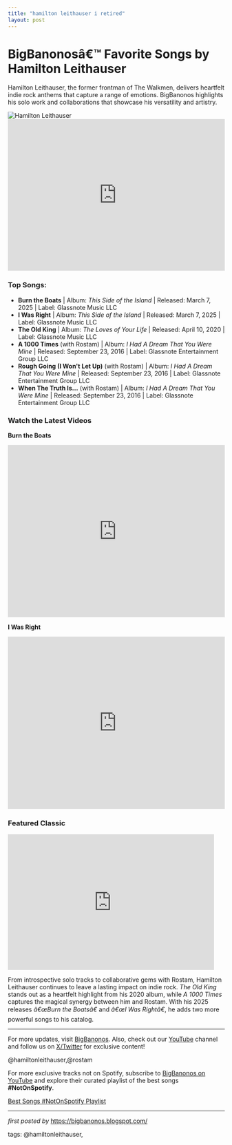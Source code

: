 ```yaml
---
title: "hamilton leithauser i retired"
layout: post
---
```

<!-- Title of the Post -->
<h1>BigBanonosâ€™ Favorite Songs by Hamilton Leithauser</h1> <!-- Introductory Text -->
<p>Hamilton Leithauser, the former frontman of The Walkmen, delivers heartfelt indie rock anthems that capture a range of emotions. BigBanonos highlights his solo work and collaborations that showcase his versatility and artistry.</p> <!-- Featured Image -->
<div> <img src="https://townsquare.media/site/875/files/2016/11/IMG_5670.jpg?w=780&q=75" alt="Hamilton Leithauser">
</div> <!-- Spotify Embed -->
<div> <iframe src="https://open.spotify.com/embed/playlist/2IAAyCiwDdnO7asJkiWSbx?utm_source=generator" width="100%" height="352" frameBorder="0" allowfullscreen="" allow="autoplay; clipboard-write; encrypted-media; fullscreen; picture-in-picture" loading="lazy"></iframe>
</div> <!-- Song Information -->
<h3>Top Songs:</h3>
<ul> <li><strong>Burn the Boats</strong> | Album: <em>This Side of the Island</em> | Released: March 7, 2025 | Label: Glassnote Music LLC</li> <li><strong>I Was Right</strong> | Album: <em>This Side of the Island</em> | Released: March 7, 2025 | Label: Glassnote Music LLC</li> <li><strong>The Old King</strong> | Album: <em>The Loves of Your Life</em> | Released: April 10, 2020 | Label: Glassnote Music LLC</li> <li><strong>A 1000 Times</strong> (with Rostam) | Album: <em>I Had A Dream That You Were Mine</em> | Released: September 23, 2016 | Label: Glassnote Entertainment Group LLC</li> <li><strong>Rough Going (I Won't Let Up)</strong> (with Rostam) | Album: <em>I Had A Dream That You Were Mine</em> | Released: September 23, 2016 | Label: Glassnote Entertainment Group LLC</li> <li><strong>When The Truth Is...</strong> (with Rostam) | Album: <em>I Had A Dream That You Were Mine</em> | Released: September 23, 2016 | Label: Glassnote Entertainment Group LLC</li>
</ul> <!-- YouTube Embeds for New Songs -->
<h3>Watch the Latest Videos</h3>
<p><strong>Burn the Boats</strong></p>
<iframe width="100%" height="400" src="https://www.youtube.com/embed/Ysm362bmJ-M" title="Hamilton Leithauser - Burn the Boats (Official Video)" frameborder="0" allow="accelerometer; autoplay; clipboard-write; encrypted-media; gyroscope; picture-in-picture; web-share" allowfullscreen></iframe> <p><strong>I Was Right</strong></p>
<iframe width="100%" height="400" src="https://www.youtube.com/embed/lLeknp7uHZs" title="Hamilton Leithauser - I Was Right (Official Video)" frameborder="0" allow="accelerometer; autoplay; clipboard-write; encrypted-media; gyroscope; picture-in-picture; web-share" allowfullscreen></iframe> <!-- Previous Featured Video -->
<h3>Featured Classic</h3>
<div> <iframe width="95%" height="315" src="https://www.youtube.com/embed/DJ9mP4U-CEA?list=PLtuNtuTatqI1cR9clFS2SGyRMUnX2VoJk" frameborder="0" allowfullscreen></iframe>
</div> <!-- Additional Content -->
<p>From introspective solo tracks to collaborative gems with Rostam, Hamilton Leithauser continues to leave a lasting impact on indie rock. <em>The Old King</em> stands out as a heartfelt highlight from his 2020 album, while <em>A 1000 Times</em> captures the magical synergy between him and Rostam. With his 2025 releases <em>â€œBurn the Boatsâ€</em> and <em>â€œI Was Rightâ€</em>, he adds two more powerful songs to his catalog.</p> <!-- Footer Links -->
<hr />
<p>For more updates, visit <a href="https://bigbanonos.blogspot.com/" target="_blank">BigBanonos</a>. Also, check out our <a href="https://www.youtube.com/@BigBanonos" target="_blank">YouTube</a> channel and follow us on <a href="https://x.com/bigbanonos" target="_blank">X/Twitter</a> for exclusive content!</p> <!-- Tags -->
<p>@hamiltonleithauser,@rostam</p>


<!--Subscribe and Playlist Links-->
<div>
    <p>For more exclusive tracks not on Spotify, subscribe to <a href="https://www.youtube.com/@BigBanonos" target="_blank">BigBanonos on YouTube</a> and explore their curated playlist of the best songs <strong>#NotOnSpotify</strong>.</p>
    <p><a href="https://www.youtube.com/playlist?list=PLtuNtuTatqI0kFahUCbtbfenC_ET5O_tr" target="_blank">Best Songs #NotOnSpotify Playlist<br /></a></p></div>

<hr />

<p><em>first posted by</em> <a href="https://bigbanonos.blogspot.com/" rel="noopener" target="_new">https://bigbanonos.blogspot.com/</a></p>

<p>tags: @hamiltonleithauser,</p>
